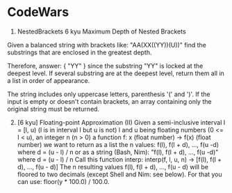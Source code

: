 # CodeWars

1. NestedBrackets   6 kyu 
Maximum Depth of Nested Brackets


Given a balanced string with brackets like: "AA(XX((YY))(U))" find the substrings that are enclosed in the greatest depth.

Therefore, answer: { "YY" } since the substring "YY" is locked at the deepest level.
If several substring are at the deepest level, return them all in a list in order of appearance.

The string includes only uppercase letters, parenthesis '(' and ')'.
If the input is empty or doesn't contain brackets, an array containing only the original string must be returned.

2. [6 kyu] Floating-point Approximation (II)
Given
a semi-inclusive interval I = [l, u) (l is in interval I but u is not) l and u being floating numbers (0 <= l < u),
an integer n (n > 0)
a function f: x (float number) -> f(x) (float number)
we want to return as a list the n values:
f(l), f(l + d), ..., f(u -d) where d = (u - l) / n
or as a string (Bash, Nim):
"f(l), f(l + d), ..., f(u -d)" where d = (u - l) / n
Call this function interp:
interp(f, l, u, n) -> [f(l), f(l + d), ..., f(u - d)]
The n resulting values f(l), f(l + d), ..., f(u - d) will be floored to two decimals (except Shell and Nim: see below).
For that you can use: floor(y * 100.0) / 100.0.

